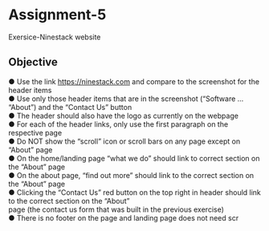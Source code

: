 # Assignment-5
Exersice-Ninestack website
## Objective
● Use the link https://ninestack.com and compare to the screenshot for the header items<br>
● Use only those header items that are in the screenshot (“Software ... “About”) and the “Contact Us” button<br>
● The header should also have the logo as currently on the webpage<br>
● For each of the header links, only use the first paragraph on the respective page<br>
● Do NOT show the “scroll” icon or scroll bars on any page except on “About” page<br>
● On the home/landing page “what we do” should link to correct section on the “About” page<br>
● On the about page, “find out more” should link to the correct section on the “About” page<br>
● Clicking the “Contact Us” red button on the top right in header should link to the correct section on the “About”<br>
page (the contact us form that was built in the previous exercise)<br>
● There is no footer on the page and landing page does not need scr<br>
